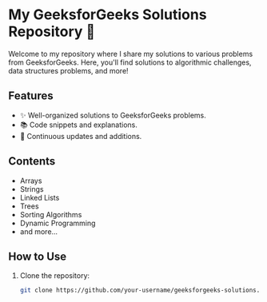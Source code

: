 # My GeeksforGeeks Solutions Repository 🌟

Welcome to my repository where I share my solutions to various problems from GeeksforGeeks. Here, you'll find solutions to algorithmic challenges, data structures problems, and more!

## Features

- ✨ Well-organized solutions to GeeksforGeeks problems.
- 📚 Code snippets and explanations.
- 🚀 Continuous updates and additions.

## Contents

- Arrays
- Strings
- Linked Lists
- Trees
- Sorting Algorithms
- Dynamic Programming
- and more...

## How to Use

1. Clone the repository:

   ```bash
   git clone https://github.com/your-username/geeksforgeeks-solutions.git
